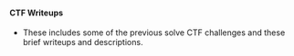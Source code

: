 #### CTF Writeups

- These includes some of the previous solve CTF challenges and these brief writeups and descriptions.

